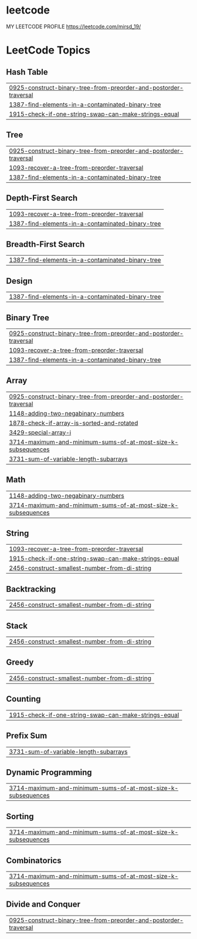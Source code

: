 # leetcode

MY LEETCODE PROFILE https://leetcode.com/mirsd_19/

<!---LeetCode Topics Start-->
# LeetCode Topics
## Hash Table
|  |
| ------- |
| [0925-construct-binary-tree-from-preorder-and-postorder-traversal](https://github.com/mdirshad17/leetcode/tree/master/0925-construct-binary-tree-from-preorder-and-postorder-traversal) |
| [1387-find-elements-in-a-contaminated-binary-tree](https://github.com/mdirshad17/leetcode/tree/master/1387-find-elements-in-a-contaminated-binary-tree) |
| [1915-check-if-one-string-swap-can-make-strings-equal](https://github.com/mdirshad17/leetcode/tree/master/1915-check-if-one-string-swap-can-make-strings-equal) |
## Tree
|  |
| ------- |
| [0925-construct-binary-tree-from-preorder-and-postorder-traversal](https://github.com/mdirshad17/leetcode/tree/master/0925-construct-binary-tree-from-preorder-and-postorder-traversal) |
| [1093-recover-a-tree-from-preorder-traversal](https://github.com/mdirshad17/leetcode/tree/master/1093-recover-a-tree-from-preorder-traversal) |
| [1387-find-elements-in-a-contaminated-binary-tree](https://github.com/mdirshad17/leetcode/tree/master/1387-find-elements-in-a-contaminated-binary-tree) |
## Depth-First Search
|  |
| ------- |
| [1093-recover-a-tree-from-preorder-traversal](https://github.com/mdirshad17/leetcode/tree/master/1093-recover-a-tree-from-preorder-traversal) |
| [1387-find-elements-in-a-contaminated-binary-tree](https://github.com/mdirshad17/leetcode/tree/master/1387-find-elements-in-a-contaminated-binary-tree) |
## Breadth-First Search
|  |
| ------- |
| [1387-find-elements-in-a-contaminated-binary-tree](https://github.com/mdirshad17/leetcode/tree/master/1387-find-elements-in-a-contaminated-binary-tree) |
## Design
|  |
| ------- |
| [1387-find-elements-in-a-contaminated-binary-tree](https://github.com/mdirshad17/leetcode/tree/master/1387-find-elements-in-a-contaminated-binary-tree) |
## Binary Tree
|  |
| ------- |
| [0925-construct-binary-tree-from-preorder-and-postorder-traversal](https://github.com/mdirshad17/leetcode/tree/master/0925-construct-binary-tree-from-preorder-and-postorder-traversal) |
| [1093-recover-a-tree-from-preorder-traversal](https://github.com/mdirshad17/leetcode/tree/master/1093-recover-a-tree-from-preorder-traversal) |
| [1387-find-elements-in-a-contaminated-binary-tree](https://github.com/mdirshad17/leetcode/tree/master/1387-find-elements-in-a-contaminated-binary-tree) |
## Array
|  |
| ------- |
| [0925-construct-binary-tree-from-preorder-and-postorder-traversal](https://github.com/mdirshad17/leetcode/tree/master/0925-construct-binary-tree-from-preorder-and-postorder-traversal) |
| [1148-adding-two-negabinary-numbers](https://github.com/mdirshad17/leetcode/tree/master/1148-adding-two-negabinary-numbers) |
| [1878-check-if-array-is-sorted-and-rotated](https://github.com/mdirshad17/leetcode/tree/master/1878-check-if-array-is-sorted-and-rotated) |
| [3429-special-array-i](https://github.com/mdirshad17/leetcode/tree/master/3429-special-array-i) |
| [3714-maximum-and-minimum-sums-of-at-most-size-k-subsequences](https://github.com/mdirshad17/leetcode/tree/master/3714-maximum-and-minimum-sums-of-at-most-size-k-subsequences) |
| [3731-sum-of-variable-length-subarrays](https://github.com/mdirshad17/leetcode/tree/master/3731-sum-of-variable-length-subarrays) |
## Math
|  |
| ------- |
| [1148-adding-two-negabinary-numbers](https://github.com/mdirshad17/leetcode/tree/master/1148-adding-two-negabinary-numbers) |
| [3714-maximum-and-minimum-sums-of-at-most-size-k-subsequences](https://github.com/mdirshad17/leetcode/tree/master/3714-maximum-and-minimum-sums-of-at-most-size-k-subsequences) |
## String
|  |
| ------- |
| [1093-recover-a-tree-from-preorder-traversal](https://github.com/mdirshad17/leetcode/tree/master/1093-recover-a-tree-from-preorder-traversal) |
| [1915-check-if-one-string-swap-can-make-strings-equal](https://github.com/mdirshad17/leetcode/tree/master/1915-check-if-one-string-swap-can-make-strings-equal) |
| [2456-construct-smallest-number-from-di-string](https://github.com/mdirshad17/leetcode/tree/master/2456-construct-smallest-number-from-di-string) |
## Backtracking
|  |
| ------- |
| [2456-construct-smallest-number-from-di-string](https://github.com/mdirshad17/leetcode/tree/master/2456-construct-smallest-number-from-di-string) |
## Stack
|  |
| ------- |
| [2456-construct-smallest-number-from-di-string](https://github.com/mdirshad17/leetcode/tree/master/2456-construct-smallest-number-from-di-string) |
## Greedy
|  |
| ------- |
| [2456-construct-smallest-number-from-di-string](https://github.com/mdirshad17/leetcode/tree/master/2456-construct-smallest-number-from-di-string) |
## Counting
|  |
| ------- |
| [1915-check-if-one-string-swap-can-make-strings-equal](https://github.com/mdirshad17/leetcode/tree/master/1915-check-if-one-string-swap-can-make-strings-equal) |
## Prefix Sum
|  |
| ------- |
| [3731-sum-of-variable-length-subarrays](https://github.com/mdirshad17/leetcode/tree/master/3731-sum-of-variable-length-subarrays) |
## Dynamic Programming
|  |
| ------- |
| [3714-maximum-and-minimum-sums-of-at-most-size-k-subsequences](https://github.com/mdirshad17/leetcode/tree/master/3714-maximum-and-minimum-sums-of-at-most-size-k-subsequences) |
## Sorting
|  |
| ------- |
| [3714-maximum-and-minimum-sums-of-at-most-size-k-subsequences](https://github.com/mdirshad17/leetcode/tree/master/3714-maximum-and-minimum-sums-of-at-most-size-k-subsequences) |
## Combinatorics
|  |
| ------- |
| [3714-maximum-and-minimum-sums-of-at-most-size-k-subsequences](https://github.com/mdirshad17/leetcode/tree/master/3714-maximum-and-minimum-sums-of-at-most-size-k-subsequences) |
## Divide and Conquer
|  |
| ------- |
| [0925-construct-binary-tree-from-preorder-and-postorder-traversal](https://github.com/mdirshad17/leetcode/tree/master/0925-construct-binary-tree-from-preorder-and-postorder-traversal) |
<!---LeetCode Topics End-->